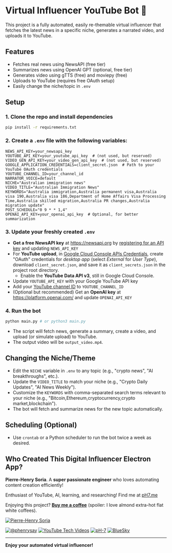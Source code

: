 # Virtual Influencer YouTube Bot 🤖

This project is a fully automated, easily re-themable virtual influencer that fetches the latest news in a specific niche, generates a narrated video, and uploads it to YouTube.

## Features
- Fetches real news using NewsAPI (free tier)
- Summarizes news using OpenAI GPT (optional, free tier)
- Generates video using gTTS (free) and moviepy (free)
- Uploads to YouTube (requires free OAuth setup)
- Easily change the niche/topic in `.env`

## Setup

### 1. Clone the repo and install dependencies
```sh
pip install -r requirements.txt
```

### 2. Create a `.env` file with the following variables:
```
NEWS_API_KEY=your_newsapi_key
YOUTUBE_API_KEY=your_youtube_api_key  # (not used, but reserved)
VIDEO_GEN_API_KEY=your_video_gen_api_key  # (not used, but reserved)
GOOGLE_APPLICATION_CREDENTIALS=client_secret.json  # Path to your YouTube OAuth credentials
YOUTUBE_CHANNEL_ID=your_channel_id
NARRATOR_VOICE=default
NICHE="Australian immigration news"
VIDEO_TITLE="Australian Immigration News"
KEYWORDS="Australia immigration,Australia permanent visa,Australia visa 190,Australia visa 186,Department of Home Affairs Visa Processing Time,Australia skilled migration,Australia PR changes,Australia migration update"
POST_SCHEDULE="0 9 * * 1,4"
OPENAI_API_KEY=your_openai_api_key  # Optional, for better summarization
```

### 3. Update your freshly created `.env`

- **Get a free NewsAPI key** at https://newsapi.org by [registering for an API key](https://newsapi.org/register) and updating `NEWS_API_KEY`
- For **YouTube upload**, in [Google Cloud Console APIs Credentials](https://console.cloud.google.com/apis/credentials), create "OAuth" credentials for *desktop app* (select *External* for *User Type*), download `client_secret.json`, and save it as `client_secrets.json` in the project root directory.
    - Enable the **YouTube Data API v3**, still in Google Cloud Console.
- Update `YOUTUBE_API_KEY` with your Google YouTube API key
- Add your [YouTube channel ID](https://www.youtube.com/account_advanced) to `YOUTUBE_CHANNEL_ID`
- (Optional but recommended) Get an **OpenAI key** at https://platform.openai.com/ and update `OPENAI_API_KEY`


### 4. Run the bot

```sh
python main.py # or python3 main.py
```

- The script will fetch news, generate a summary, create a video, and upload (or simulate upload) to YouTube.
- The output video will be `output_video.mp4`.

## Changing the Niche/Theme
- Edit the `NICHE` variable in `.env` to any topic (e.g., "crypto news", "AI breakthroughs", etc.).
- Update the `VIDEO_TITLE` to match your niche (e.g., "Crypto Daily Updates", "AI News Weekly").
- Customize the `KEYWORDS` with comma-separated search terms relevant to your niche (e.g., "Bitcoin,Ethereum,cryptocurrency,crypto market,blockchain").
- The bot will fetch and summarize news for the new topic automatically.

## Scheduling (Optional)
- Use `crontab` or a Python scheduler to run the bot twice a week as desired.


## Who Created This Digital Influencer Electron App?

**Pierre-Henry Soria**. A **super passionate engineer** who loves automating content creation efficiently!

Enthusiast of YouTube, AI, learning, and researching! Find me at [pH7.me](https://ph7.me)

Enjoying this project? **[Buy me a coffee](https://ko-fi.com/phenry)** (spoiler: I love almond extra-hot flat white coffees).

[![Pierre-Henry Soria](https://s.gravatar.com/avatar/a210fe61253c43c869d71eaed0e90149?s=200)](https://ph7.me "Pierre-Henry Soria’s personal website")

[![@phenrysay][x-icon]](https://x.com/phenrysay "Follow Me on X")  [![YouTube Tech Videos][youtube-icon]](https://www.youtube.com/@pH7Programming "My YouTube Tech Channel")  [![pH-7][github-icon]](https://github.com/pH-7 "Follow Me on GitHub")  [![BlueSky][bsky-icon]](https://bsky.app/profile/ph7.me "Follow Me on BlueSky")


---

**Enjoy your automated virtual influencer!** 


<!-- GitHub's Markdown reference links -->
[x-icon]: https://img.shields.io/badge/x-000000?style=for-the-badge&logo=x
[bsky-icon]: https://img.shields.io/badge/BlueSky-00A8E8?style=for-the-badge&logo=bluesky&logoColor=white
[github-icon]: https://img.shields.io/badge/GitHub-100000?style=for-the-badge&logo=github&logoColor=white
[youtube-icon]: https://img.shields.io/badge/YouTube-FF0000?style=for-the-badge&logo=youtube&logoColor=white
